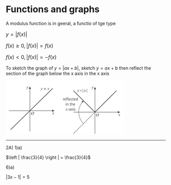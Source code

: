 # Functions and graphs


A modulus function is in geeral, a functio of tge type

<font size=3>

 $y = \left | f(x)  \right |$

$f(x) \geq 0, \left | f(x)  \right | = f(x)$

$f(x) \lt 0, \left | f(x)  \right | = -f(x)$

</font>

To sketch the graph of $y=\left | ax + b \right |$, sketch $y =ax + b$ then reflect the section of the graph below the x axis in the x axis

![](graph.png)

---
2A)
1)a)

$\left | \frac{3}{4} \right | = \frac{3}{4}$

6)a)

$\left | 3x -1 \right | = 5$